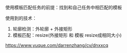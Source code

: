 使用模板匹配任务的前提：找到和自己任务中相匹配的模板

使用到的技术：
1. 轮廓检测：外轮廓 + 外接矩形 
2. 模板匹配：resize(外接矩形 和 模板 resize成相同大小)


https://www.yuque.com/darrenzhang/cv/dnxxcq